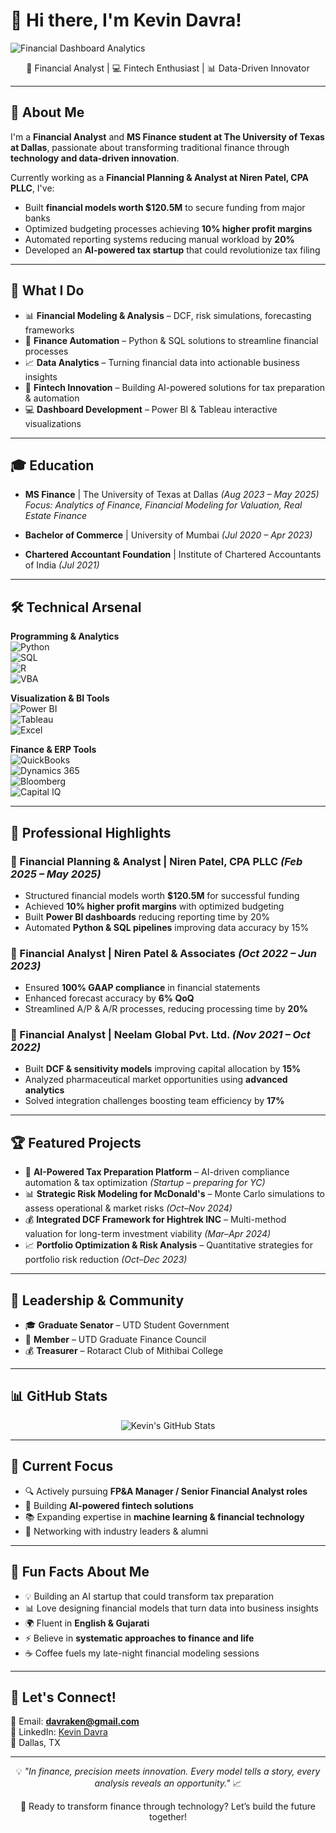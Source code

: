 # 👋 Hi there, I'm Kevin Davra!

<picture>
  <source
    media="(prefers-color-scheme: dark)"
    srcset="https://raw.githubusercontent.com/kevindavra/kevindavra/main/assets/financial-dashboard-dark.svg"
  />
  <source
    media="(prefers-color-scheme: light)"
    srcset="https://raw.githubusercontent.com/kevindavra/kevindavra/main/assets/financial-dashboard-light.svg"
  />
  <img alt="Financial Dashboard Analytics" src="https://raw.githubusercontent.com/kevindavra/kevindavra/main/assets/financial-dashboard-light.svg" />
</picture>

<div align="center">

🚀 Financial Analyst | 💻 Fintech Enthusiast | 📊 Data-Driven Innovator  

</div>

---

## 🚀 About Me
I'm a **Financial Analyst** and **MS Finance student at The University of Texas at Dallas**, passionate about transforming traditional finance through **technology and data-driven innovation**.  

Currently working as a **Financial Planning & Analyst at Niren Patel, CPA PLLC**, I've:  
- Built **financial models worth $120.5M** to secure funding from major banks  
- Optimized budgeting processes achieving **10% higher profit margins**  
- Automated reporting systems reducing manual workload by **20%**  
- Developed an **AI-powered tax startup** that could revolutionize tax filing  

---

## 💼 What I Do
- 📊 **Financial Modeling & Analysis** – DCF, risk simulations, forecasting frameworks  
- 🤖 **Finance Automation** – Python & SQL solutions to streamline financial processes  
- 📈 **Data Analytics** – Turning financial data into actionable business insights  
- 🚀 **Fintech Innovation** – Building AI-powered solutions for tax preparation & automation  
- 💻 **Dashboard Development** – Power BI & Tableau interactive visualizations  

---

## 🎓 Education
- **MS Finance** | The University of Texas at Dallas *(Aug 2023 – May 2025)*  
  *Focus: Analytics of Finance, Financial Modeling for Valuation, Real Estate Finance*  

- **Bachelor of Commerce** | University of Mumbai *(Jul 2020 – Apr 2023)*  

- **Chartered Accountant Foundation** | Institute of Chartered Accountants of India *(Jul 2021)*  

---

## 🛠️ Technical Arsenal
**Programming & Analytics**  
![Python](https://img.shields.io/badge/Python-3776AB?style=flat&logo=python&logoColor=white)  
![SQL](https://img.shields.io/badge/SQL-4479A1?style=flat&logo=postgresql&logoColor=white)  
![R](https://img.shields.io/badge/R-276DC3?style=flat&logo=r&logoColor=white)  
![VBA](https://img.shields.io/badge/VBA-217346?style=flat&logo=microsoft-excel&logoColor=white)  

**Visualization & BI Tools**  
![Power BI](https://img.shields.io/badge/PowerBI-F2C811?style=flat&logo=powerbi&logoColor=black)  
![Tableau](https://img.shields.io/badge/Tableau-E97627?style=flat&logo=tableau&logoColor=white)  
![Excel](https://img.shields.io/badge/Excel-217346?style=flat&logo=microsoft-excel&logoColor=white)  

**Finance & ERP Tools**  
![QuickBooks](https://img.shields.io/badge/QuickBooks-2CA01C?style=flat&logo=intuit&logoColor=white)  
![Dynamics 365](https://img.shields.io/badge/Dynamics%20365-002050?style=flat&logo=microsoft-dynamics-365&logoColor=white)  
![Bloomberg](https://img.shields.io/badge/Bloomberg-000000?style=flat&logo=bloomberg&logoColor=white)  
![Capital IQ](https://img.shields.io/badge/CapitalIQ-0066CC?style=flat)  

---

## 💼 Professional Highlights

### 📌 Financial Planning & Analyst | Niren Patel, CPA PLLC *(Feb 2025 – May 2025)*
- Structured financial models worth **$120.5M** for successful funding  
- Achieved **10% higher profit margins** with optimized budgeting  
- Built **Power BI dashboards** reducing reporting time by 20%  
- Automated **Python & SQL pipelines** improving data accuracy by 15%  

### 📌 Financial Analyst | Niren Patel & Associates *(Oct 2022 – Jun 2023)*
- Ensured **100% GAAP compliance** in financial statements  
- Enhanced forecast accuracy by **6% QoQ**  
- Streamlined A/P & A/R processes, reducing processing time by **20%**  

### 📌 Financial Analyst | Neelam Global Pvt. Ltd. *(Nov 2021 – Oct 2022)*
- Built **DCF & sensitivity models** improving capital allocation by **15%**  
- Analyzed pharmaceutical market opportunities using **advanced analytics**  
- Solved integration challenges boosting team efficiency by **17%**  

---

## 🏆 Featured Projects
- 🤖 **AI-Powered Tax Preparation Platform** – AI-driven compliance automation & tax optimization *(Startup – preparing for YC)*  
- 📊 **Strategic Risk Modeling for McDonald's** – Monte Carlo simulations to assess operational & market risks *(Oct–Nov 2024)*  
- 💰 **Integrated DCF Framework for Hightrek INC** – Multi-method valuation for long-term investment viability *(Mar–Apr 2024)*  
- 📈 **Portfolio Optimization & Risk Analysis** – Quantitative strategies for portfolio risk reduction *(Oct–Dec 2023)*  

---

## 🌟 Leadership & Community
- 🎓 **Graduate Senator** – UTD Student Government  
- 📌 **Member** – UTD Graduate Finance Council  
- 💰 **Treasurer** – Rotaract Club of Mithibai College  

---

## 📊 GitHub Stats
<div align="center">

![Kevin's GitHub Stats](https://github-readme-stats.vercel.app/api?username=Kevindavra&show_icons=true&theme=radical)  

</div>

---

## 🎯 Current Focus
- 🔍 Actively pursuing **FP&A Manager / Senior Financial Analyst roles**  
- 🚀 Building **AI-powered fintech solutions**  
- 📚 Expanding expertise in **machine learning & financial technology**  
- 🤝 Networking with industry leaders & alumni  

---

## 🎉 Fun Facts About Me
- 💡 Building an AI startup that could transform tax preparation  
- 📊 Love designing financial models that turn data into business insights  
- 🌍 Fluent in **English & Gujarati**  
- ⚡ Believe in **systematic approaches to finance and life**  
- ☕ Coffee fuels my late-night financial modeling sessions  

---

## 🤝 Let's Connect!
📧 Email: **davraken@gmail.com**  
💼 LinkedIn: [Kevin Davra](https://www.linkedin.com/in/kevindavra)  
📍 Dallas, TX  

---

<div align="center">

💡 *"In finance, precision meets innovation. Every model tells a story, every analysis reveals an opportunity."* 📈  

🚀 Ready to transform finance through technology? Let’s build the future together!  

</div>
